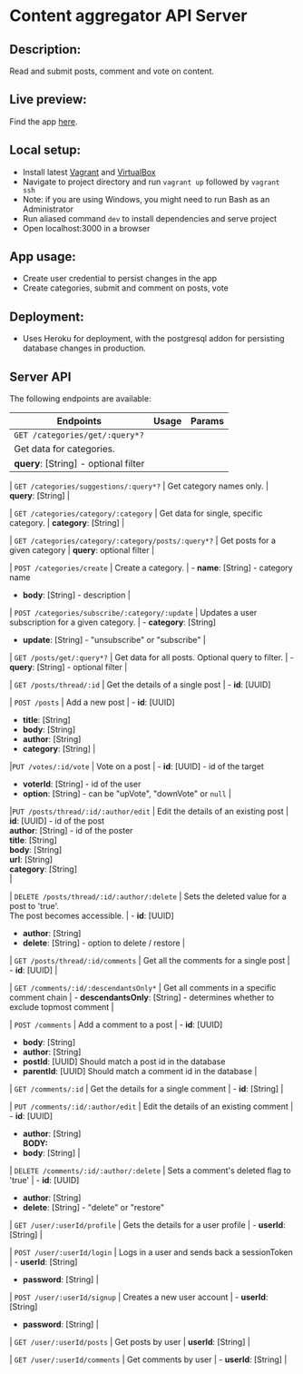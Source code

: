 # Content aggregator API Server

## Description:

Read and submit posts, comment and vote on content.

## Live preview:

Find the app [here](https://us-spark-aggregator.herokuapp.com/).

## Local setup:

- Install latest [Vagrant](https://www.vagrantup.com/docs/installation/) and [VirtualBox](https://www.virtualbox.org/)
- Navigate to project directory and run `vagrant up` followed by `vagrant ssh`
 - Note: if you are using Windows, you might need to run Bash as an Administrator
- Run aliased command `dev` to install dependencies and serve project
- Open localhost:3000 in a browser

## App usage:

- Create user credential to persist changes in the app
- Create categories, submit and comment on posts, vote

## Deployment:

- Uses Heroku for deployment, with the postgresql addon for persisting database changes in production.

## Server API
The following endpoints are available:

| Endpoints | Usage | Params |
| --- | --- | --- |
| `GET /categories/get/:query*?`
| Get data for categories.
| **query**: [String] - optional filter |

| `GET /categories/suggestions/:query*?`
| Get category names only.
| **query**: [String] |

| `GET /categories/category/:category`
| Get data for single, specific category.
| **category**: [String] |

| `GET /categories/category/:category/posts/:query*?`
| Get posts for a given category
| **query**: optional filter |

| `POST /categories/create`
| Create a category.
| - **name**: [String] - category name <br>
  - **body**: [String] - description |

| `POST /categories/subscribe/:category/:update`
| Updates a user subscription for a given category.
| - **category**: [String] <br>
  - **update**: [String] - "unsubscribe" or "subscribe" |

| `GET /posts/get/:query*?`
| Get data for all posts. Optional query to filter.
| - **query**: [String] - optional filter |

| `GET /posts/thread/:id`
| Get the details of a single post
| - **id**: [UUID]

| `POST /posts`
| Add a new post
| - **id**: [UUID] <br>
  - **title**: [String] <br>
  - **body**: [String] <br>
  - **author**: [String] <br>
  - **category**: [String] |

|`PUT /votes/:id/vote`
| Vote on a post
| - **id**: [UUID] - id of the target <br>
  - **voterId**: [String] - id of the user <br>
  - **option**: [String] - can be "upVote", "downVote" or `null` |

|`PUT /posts/thread/:id/:author/edit`
| Edit the details of an existing post
| **id**: [UUID] - id of the post <br>
  **author**: [String] - id of the poster <br>
  **title**: [String] <br>
  **body**: [String] <br>
  **url**: [String] <br>
  **category**: [String] <br> |

| `DELETE /posts/thread/:id/:author/:delete`
| Sets the deleted value for a post to 'true'. <br>
  The post becomes accessible.
| - **id**: [UUID] <br>
  - **author**: [String] <br>
  - **delete**: [String] - option to delete / restore |

| `GET /posts/thread/:id/comments`
| Get all the comments for a single post
| - **id**: [UUID] |

| `GET /comments/:id/:descendantsOnly*`
| Get all comments in a specific comment chain
| - **descendantsOnly**: [String] - determines whether to exclude topmost comment |

| `POST /comments`
| Add a comment to a post
| - **id**: [UUID] <br>
  - **body**: [String] <br>
  - **author**: [String] <br>
  - **postId**: [UUID] Should match a post id in the database <br>
  - **parentId**: [UUID] Should match a comment id in the database |

| `GET /comments/:id`
| Get the details for a single comment
| - **id**: [String] |

| `PUT /comments/:id/:author/edit`
| Edit the details of an existing comment
| - **id**: [UUID] <br>
  - **author**: [String] <br>
  **BODY:** <br>
  - **body**: [String] |

| `DELETE /comments/:id/:author/:delete`
| Sets a comment's deleted flag to 'true'
| - **id**: [UUID] <br>
  - **author**: [String] <br>
  - **delete**: [String] - "delete" or "restore" <br>

| `GET /user/:userId/profile`
| Gets the details for a user profile
| - **userId**: [String] |

| `POST /user/:userId/login`
| Logs in a user and sends back a sessionToken
| - **userId**: [String] <br>
  - **password**: [String] |

| `POST /user/:userId/signup`
| Creates a new user account
| - **userId**: [String] <br>
  - **password**: [String] |

| `GET /user/:userId/posts`
| Get posts by user
| **userId**: [String] |

| `GET /user/:userId/comments`
| Get comments by user
| - **userId**: [String] |